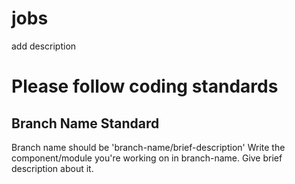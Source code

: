 # jobs

add description

# Please follow coding standards
## Branch Name Standard
Branch name should be 'branch-name/brief-description'
Write the component/module you're working on in branch-name. Give brief description about it.
